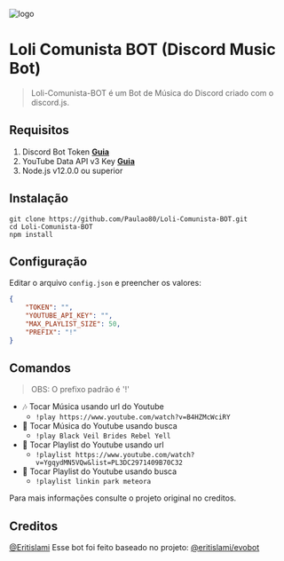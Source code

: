 ![logo](https://i.imgur.com/VGt1tOh.jpg)﻿

 # Loli Comunista BOT (Discord Music Bot)
 > Loli-Comunista-BOT é um Bot de Música do Discord criado com o discord.js.
 
## Requisitos

1. Discord Bot Token **[Guia](https://discordjs.guide/preparations/setting-up-a-bot-application.html#creating-your-bot)**
2. YouTube Data API v3 Key **[Guia](https://developers.google.com/youtube/v3/getting-started)**
3. Node.js v12.0.0 ou superior

## Instalação

```
git clone https://github.com/Paulao80/Loli-Comunista-BOT.git
cd Loli-Comunista-BOT
npm install
```

## Configuração

Editar o arquivo `config.json` e preencher os valores:

```json
{
	"TOKEN": "",
	"YOUTUBE_API_KEY": "",
	"MAX_PLAYLIST_SIZE": 50,
	"PREFIX": "!"
}
```

## Comandos

>OBS: O prefixo padrão é '!'

* 🎶 Tocar Música usando url do Youtube 
  * `!play https://www.youtube.com/watch?v=B4HZMcWciRY`
* 🔎 Tocar Música do Youtube usando busca
  * `!play Black Veil Brides Rebel Yell`
* 📃 Tocar Playlist do Youtube usando url
  * `!playlist https://www.youtube.com/watch?v=YgqydMN5VQw&list=PL3DC2971409B70C32`
* 🔎 Tocar Playlist do Youtube usando busca
  * `!playlist linkin park meteora`
  
Para mais informações consulte o projeto original no creditos.
  
## Creditos

[@Eritislami](https://github.com/eritislami) Esse bot foi feito baseado no projeto: [@eritislami/evobot](https://github.com/eritislami/evobot)
